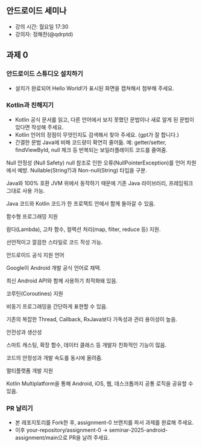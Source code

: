 ## 안드로이드 세미나

- 강의 시간: 월요일 17:30
- 강의자: 정해찬(@qdrptd)



## 과제 0

### 안드로이드 스튜디오 설치하기
- 설치가 완료되어 Hello World!가 표시된 화면을 캡쳐해서 첨부해 주세요.

### Kotlin과 친해지기
- Kotlin 공식 문서를 읽고, 다른 언어에서 보지 못했던 문법이나 새로 알게 된 문법이 있다면 작성해 주세요.
- Kotlin 언어의 장점이 무엇인지도 검색해서 찾아 주세요. (gpt가 잘 합니다.)
- 간결한 문법
Java에 비해 코드량이 확연히 줄어듦.
예: getter/setter, findViewById, null 체크 등 반복되는 보일러플레이트 코드를 줄여줌.

Null 안정성 (Null Safety)
null 참조로 인한 오류(NullPointerException)를 언어 차원에서 예방.
Nullable(String?)과 Non-null(String) 타입을 구분.

Java와 100% 호환
JVM 위에서 동작하기 때문에 기존 Java 라이브러리, 프레임워크 그대로 사용 가능.

Java 코드와 Kotlin 코드가 한 프로젝트 안에서 함께 돌아갈 수 있음.

함수형 프로그래밍 지원

람다(Lambda), 고차 함수, 컬렉션 처리(map, filter, reduce 등) 지원.

선언적이고 깔끔한 스타일로 코드 작성 가능.

안드로이드 공식 지원 언어

Google이 Android 개발 공식 언어로 채택.

최신 Android API와 함께 사용하기 최적화돼 있음.

코루틴(Coroutines) 지원

비동기 프로그래밍을 간단하게 표현할 수 있음.

기존의 복잡한 Thread, Callback, RxJava보다 가독성과 관리 용이성이 높음.

안전성과 생산성

스마트 캐스팅, 확장 함수, 데이터 클래스 등 개발자 친화적인 기능이 많음.

코드의 안정성과 개발 속도를 동시에 올려줌.

멀티플랫폼 개발 지원

Kotlin Multiplatform을 통해 Android, iOS, 웹, 데스크톱까지 공통 로직을 공유할 수 있음.

### PR 날리기
- 본 레포지토리를 Fork한 후, assignment-0 브랜치를 파서 과제를 완료해 주세요.
- 이후 your-repository/assignment-0 -> seminar-2025-android-assignment/main으로 PR을 날려 주세요.
